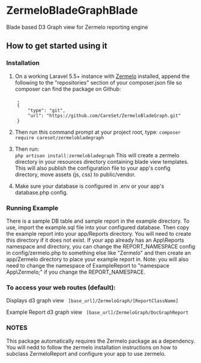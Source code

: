 # ZermeloBladeGraphBlade
Blade based D3 Graph view for Zermelo reporting engine

How to get started using it
-------------------------

### Installation
1. On a working Laravel 5.5+ instance with [Zermelo](https://github.com/CareSet/Zermelo) installed, append the following
to the "repositories" section of your composer.json file so composer can find the package on Github:
```
    , 
    {
        "type": "git",
        "url": "https://github.com/CareSet/ZermeloBladeGraph.git"
    }
```        
2. Then run this command prompt at your project root, type:
    `composer require careset/zermelobladegraph`
    
3. Then run:   
    `php artisan install:zermelobladegraph`
This will create a zermelo directory in your resources directory containing blade view templates. 
This will also publish the configuration file to your app's config directory, move assets (js, css) to public/vendor. 
 
4. Make sure your database is configured in .env or your app's database.php config. 

### Running Example
There is a sample DB table and sample report in the example directory. To use, import the example.sql file into your 
configured database. Then copy the example report into your app/Reports directory. You will need to create this 
directory if it does not exist. If your app already has an App\Reports namespace and directory, you can change the 
REPORT_NAMESPACE config in config/zermelo.php to something else like "Zermelo" and then create an app/Zermelo directory 
to place your example report in. Note: you will also need to change the namespace of ExampleReport to "namespace 
App\Zermelo;" if you change the REPORT_NAMESPACE.

### To access your web routes (default):

Displays d3 graph view
``` [base_url]/ZermeloGraph/[ReportClassName]```

Example Report d3 graph view
``` [base_url]/ZermeloGraph/DocGraphReport```

### NOTES
This package automatically requires the Zermelo package as a dependency. You will nedd to follow the zermelo
installation instructions on how to subclass ZermeloReport and configure your app to use zermelo.
